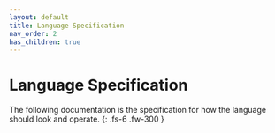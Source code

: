 ```yaml
---
layout: default
title: Language Specification
nav_order: 2
has_children: true
---
```


# Language Specification

The following documentation is the specification for how the language should
look and operate.
{: .fs-6 .fw-300 }
